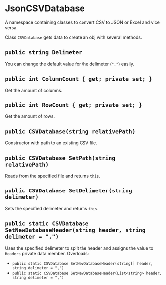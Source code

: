 # JsonCSVDatabase
A namespace containing classes to convert CSV to JSON or Excel and vice versa.

Class `CSVDatabase` gets data to create an obj with several methods.
## `public string Delimeter`
You can change the default value for the delimeter (`","`) easily.
## `public int ColumnCount { get; private set; }`
Get the amount of columns.
## `public int RowCount { get; private set; }`
Get the amount of rows.
## `public CSVDatabase(string relativePath)`
Constructor with path to an existing CSV file.
## `public CSVDatabase SetPath(string relativePath)`
Reads from the specified file and returns `this`.
## `public CSVDatabase SetDelimeter(string delimeter)`
Sets the specified delimeter and returns `this`.
## `public static CSVDatabase SetNewDatabaseHeader(string header, string delimeter = ",")`
Uses the specified delimeter to split the header and assigns the value to `Headers` private data member.
Overloads:
- `public static CSVDatabase SetNewDatabaseHeader(string[] header, string delimeter = ",")`
- `public static CSVDatabase SetNewDatabaseHeader(List<string> header, string delimeter = ",")`